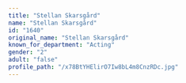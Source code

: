 ```yaml
---
title: "Stellan Skarsgård"
name: "Stellan Skarsgård"
id: "1640"
original_name: "Stellan Skarsgård"
known_for_department: "Acting"
gender: "2"
adult: "false"
profile_path: "/x78BtYHElirO7Iw8bL4m8CnzRDc.jpg"
---
```

